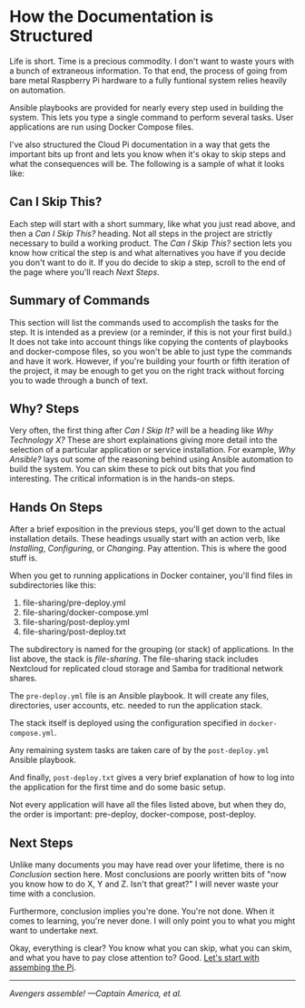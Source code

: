 # How the Documentation is Structured
Life is short. Time is a precious commodity. I don't want to waste yours with a bunch of extraneous information. To that end, the process of going from bare metal Raspberry Pi hardware to a fully funtional system relies heavily on automation.

Ansible playbooks are provided for nearly every step used in building the system. This lets you type a single command to perform several tasks. User applications are run using Docker Compose files.

I've also structured the Cloud Pi documentation in a way that gets the important bits up front and lets you know when it's okay to skip steps and what the consequences will be. The following is a sample of what it looks like:

## Can I Skip This?
Each step will start with a short summary, like what you just read above, and then a _Can I Skip This?_ heading. Not all steps in the project are strictly necessary to build a working product. The _Can I Skip This?_ section lets you know how critical the step is and what alternatives you have if you decide you don't want to do it. If you do decide to skip a step, scroll to the end of the page where you'll reach _Next Steps_. 

## Summary of Commands
This section will list the commands used to accomplish the tasks for the step. It is intended as a preview (or a reminder, if this is not your first build.) It does not take into account things like copying the contents of playbooks and docker-compose files, so you won't be able to just type the commands and have it work. However, if you're building your fourth or fifth iteration of the project, it may be enough to get you on the right track without forcing you to wade through a bunch of text.

## Why? Steps
Very often, the first thing after _Can I Skip It?_ will be a heading like _Why Technology X?_ These are short explainations giving more detail into the selection of a particular application or service installation. For example, _Why Ansible?_ lays out some of the reasoning behind using Ansible automation to build the system. You can skim these to pick out bits that you find interesting. The critical information is in the hands-on steps.

## Hands On Steps
After a brief exposition in the previous steps, you'll get down to the actual installation details. These headings usually start with an action verb, like _Installing_, _Configuring_, or _Changing_. Pay attention. This is where the good stuff is.

When you get to running applications in Docker container, you'll find files in subdirectories like this:

1. file-sharing/pre-deploy.yml
2. file-sharing/docker-compose.yml
3. file-sharing/post-deploy.yml
4. file-sharing/post-deploy.txt

The subdirectory is named for the grouping (or stack) of applications. In the list above, the stack is _file-sharing_. The file-sharing stack includes Nextcloud for replicated cloud storage and Samba for traditional network shares.

The `pre-deploy.yml` file is an Ansible playbook. It will create any files, directories, user accounts, etc. needed to run the application stack.

The stack itself is deployed using the configuration specified in `docker-compose.yml`.

Any remaining system tasks are taken care of by the `post-deploy.yml` Ansible playbook.

And finally, `post-deploy.txt` gives a very brief explanation of how to log into the application for the first time and do some basic setup.

Not every application will have all the files listed above, but when they do, the order is important: pre-deploy, docker-compose, post-deploy.

## Next Steps
Unlike many documents you may have read over your lifetime, there is no _Conclusion_ section here. Most conclusions are poorly written bits of "now you know how to do X, Y and Z. Isn't that great?" I will never waste your time with a conclusion.

Furthermore, conclusion implies you're done. You're not done. When it comes to learning, you're never done. I will only point you to what you might want to undertake next.

Okay, everything is clear? You know what you can skip, what you can skim, and what you have to pay close attention to? Good. [Let's start with assembing the Pi](install-hardware-os.md).

___
_Avengers assemble! &mdash;Captain America, et al._
